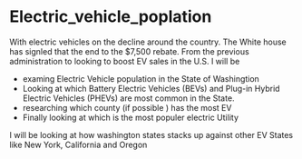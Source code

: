 # Electric_vehicle_poplation


With electric vehicles on the decline  around the country. The White house has signled that the end to the $7,500 rebate. From the previous administration to looking to boost EV sales in the U.S. I will be 

- examing Electric Vehicle population in the State of Washingtion 
- Looking at which Battery Electric Vehicles (BEVs) and Plug-in Hybrid Electric Vehicles (PHEVs) are most common in the State.
- researching which county  (if possible ) has the most EV 
- Finally looking at which is the most populer electric Utility 

I will be looking at how washington states stacks up against other EV States like New York, California and Oregon


